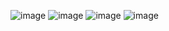 ![image](https://user-images.githubusercontent.com/57319180/180403005-29ec3578-9052-4bf3-8815-07e16caaee15.png)
![image](https://user-images.githubusercontent.com/57319180/180403103-dd872f74-ea8a-4b7b-8f61-7b19aec5b9a4.png)
![image](https://user-images.githubusercontent.com/57319180/180403286-57acd292-2990-422a-b985-9d816faa72d2.png)
![image](https://user-images.githubusercontent.com/57319180/180403313-0f5766f5-ba5a-472d-b47d-4daa0bbf50d8.png)
